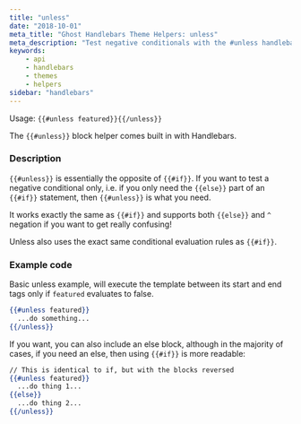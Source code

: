 ```yaml
---
title: "unless"
date: "2018-10-01"
meta_title: "Ghost Handlebars Theme Helpers: unless"
meta_description: "Test negative conditionals with the #unless handlebars helper. Read more about building custom Ghost themes! 👻"
keywords:
    - api
    - handlebars
    - themes
    - helpers
sidebar: "handlebars"
---
```


Usage: `{{#unless featured}}{{/unless}}`

The `{{#unless}}` block helper comes built in with Handlebars.

### Description

`{{#unless}}` is essentially the opposite of `{{#if}}`. If you want to test a negative conditional only, i.e. if you only need the `{{else}}` part of an `{{#if}}` statement, then `{{#unless}}` is what you need.

It works exactly the same as `{{#if}}` and supports both `{{else}}` and `^` negation if you want to get really confusing!

Unless also uses the exact same conditional evaluation rules as `{{#if}}`.

### Example code

Basic unless example, will execute the template between its start and end tags only if `featured` evaluates to false.

```handlebars
{{#unless featured}}
  ...do something...
{{/unless}}
```

If you want, you can also include an else block, although in the majority of cases, if you need an else, then using `{{#if}}` is more readable:

```handlebars
// This is identical to if, but with the blocks reversed
{{#unless featured}}
  ...do thing 1...
{{else}}
  ...do thing 2...
{{/unless}}
```
